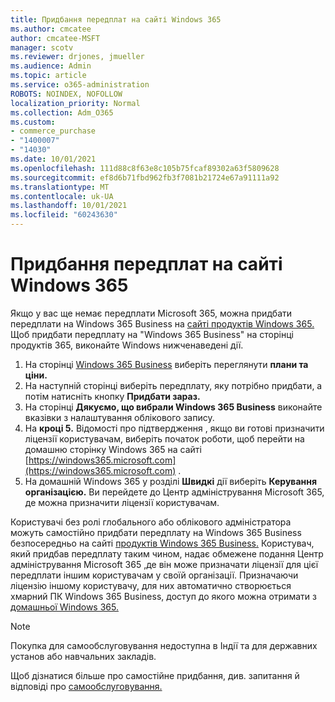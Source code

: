 ```yaml
---
title: Придбання передплат на сайті Windows 365
ms.author: cmcatee
author: cmcatee-MSFT
manager: scotv
ms.reviewer: drjones, jmueller
ms.audience: Admin
ms.topic: article
ms.service: o365-administration
ROBOTS: NOINDEX, NOFOLLOW
localization_priority: Normal
ms.collection: Adm_O365
ms.custom:
- commerce_purchase
- "1400007"
- "14030"
ms.date: 10/01/2021
ms.openlocfilehash: 111d88c8f63e8c105b75fcaf89302a63f5809628
ms.sourcegitcommit: ef8d6b71fbd962fb3f7081b21724e67a91111a92
ms.translationtype: MT
ms.contentlocale: uk-UA
ms.lasthandoff: 10/01/2021
ms.locfileid: "60243630"
---
```

# <a name="buy-subscriptions-through-the-windows-365-products-site"></a>Придбання передплат на сайті Windows 365

Якщо у вас ще немає передплати Microsoft 365, можна придбати передплати на Windows 365 Business на [сайті продуктів Windows 365.](https://www.microsoft.com/windows-365/business/compare-plans-pricing?rtc=1) Щоб придбати передплату на "Windows 365 Business" на сторінці продуктів 365, виконайте Windows нижченаведені дії.

1. На сторінці [Windows 365 Business](https://www.microsoft.com/windows-365/business?rtc=1) виберіть переглянути **плани та ціни.**
2. На наступній сторінці виберіть передплату, яку потрібно придбати, а потім натисніть кнопку **Придбати зараз.**
3. На сторінці **Дякуємо, що вибрали Windows 365 Business** виконайте вказівки з налаштування облікового запису.
4. На **кроці 5.** Відомості про підтвердження , якщо ви  готові призначити ліцензії користувачам, виберіть початок роботи, щоб перейти на домашню сторінку Windows 365 на сайті [https://windows365.microsoft.com](https://windows365.microsoft.com) .
5. На домашній Windows 365 у розділі **Швидкі** дії виберіть **Керування організацією.** Ви перейдете до Центр адміністрування Microsoft 365, де можна призначити ліцензії користувачам.

Користувачі без ролі глобального або облікового адміністратора можуть самостійно придбати передплату на Windows 365 Business безпосередньо на сайті [продуктів Windows 365 Business.](https://www.microsoft.com/windows-365/business?rtc=1) Користувач, який придбав передплату таким чином, надає обмежене подання Центр адміністрування Microsoft 365 [,](https://go.microsoft.com/fwlink/p/?linkid=2024339)де він може призначати ліцензії для цієї передплати іншим користувачам у своїй організації. Призначаючи ліцензію іншому користувачу, для них автоматично створюється хмарний ПК Windows 365 Business, доступ до якого можна отримати з [домашньої Windows 365.](https://windows365.microsoft.com/)

> [!NOTE]
> Покупка для самообслуговування недоступна в Індії та для державних установ або навчальних закладів.

Щоб дізнатися більше про самостійне придбання, див. запитання й відповіді про [самообслуговування.](https://docs.microsoft.com/microsoft-365/commerce/subscriptions/self-service-purchase-faq)
